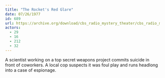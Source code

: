 ```yaml
---
title: "The Rocket's Red Glare"
date: 07/26/1977
id: 689
url: https://archive.org/download/cbs_radio_mystery_theater/cbs_radio_mystery_theater-0651-0700.zip/cbs_radio_mystery_theater-0651-0700%2Fcbsrmt_0689_the_rockets_red_glare.mp3
actors:
  - 29
  - 16
  - 212
  - 32
---
```

A scientist working on a top secret weapons project commits suicide in front of coworkers. A local cop suspects it was foul play and runs headlong into a case of espionage.